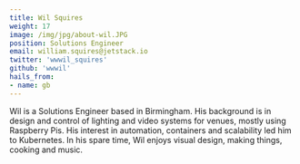 ```yaml
---
title: Wil Squires
weight: 17
image: /img/jpg/about-wil.JPG
position: Solutions Engineer
email: william.squires@jetstack.io
twitter: 'wwwil_squires'
github: 'wwwil'
hails_from:
- name: gb
---
```


Wil is a Solutions Engineer based in Birmingham. His background is in design and control of lighting and video systems for venues, mostly using Raspberry Pis. His interest in automation, containers and scalability led him to Kubernetes. In his spare time, Wil enjoys visual design, making things, cooking and music.
